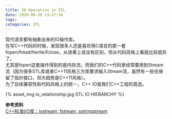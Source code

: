 ```yaml
---
title: IO Operation in STL
date: 2020-08-30 13:27:34
tags:
categories: STL
---
```

现代语言都有抽象出来的IO操作库。  
在写C++代码的时候，发现很多人还是喜欢用C语言的那一套fopen/fread/fwrite/fclose，从效果上说没有区别，但从代码风格上看就比较诡异了。  
尤其是fopen这套操作得到的是内存流，而我们的C++代码里经常要用到Stream流（因为很多STL库或者C++11风格三方库要求输入Stream流，虽然有一些也保留了指针接口，但大趋势是C++11风格）。  
为了后续兼容性和代码风格上的统一，C++ IO是我们C++工程的首选。  

{% asset_img io_relationship.jpg STL IO HIERARCHY %}   




__参考资料__  
[C++标准I/O库：iostream, fstream, sstringstream](https://blog.csdn.net/anonymalias/article/details/27714359)  

